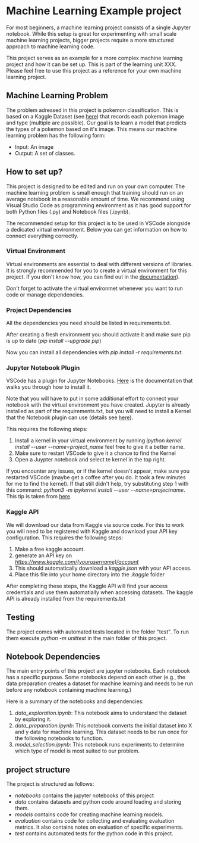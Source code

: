 

# Machine Learning Example project

For most beginners, a machine learning project consists of a single Jupyter notebook. While this setup is great for experimenting with small scale machine learning projects, bigger projects require a more structured approach to machine learning code. 

This project serves as an example for a more complex machine learning project and how it can be set up. This is part of the learning unit XXX. 
Please feel free to use this project as a reference for your own machine learning project. 


## Machine Learning Problem

The problem adressed in this project is pokemon classification. This is based on a Kaggle Dataset (see [here](https://www.kaggle.com/datasets/vishalsubbiah/pokemon-images-and-types)) that records each pokemon image and type (multiple are possible). Our goal is to learn a model that predicts the types of a pokemon based on it's image. This means our machine learning problem has the following form:
* Input: An image
* Output: A set of classes.

## How to set up?

This project is designed to be edited and run on your own computer. The machine learning problem is small enough that training should run on an average notebook in a reasonable amount of time. We recommend using Visual Studio Code as programming environment as it has good support for both Python files (.py) and Notebook files (.ipynb).

The recommended setup for this project is to be used in VSCode alongside a dedicated virtual environment. Below you can get information on how to connect everything correctly.


### Virtual Environment

Virtual environments are essential to deal with different versions of libraries. It is strongly recommended for you to create a virtual environment for this project. If you don't know how, you can find out in the [documentation](https://python.land/virtual-environments/virtualenv)).

Don't forget to activate the virtual environmet whenever you want to run code or manage dependencies.


### Project Dependencies

All the dependencies you need should be listed in requirements.txt. 

After creating a fresh environment you should activate it and make sure pip is up to date (*pip install --upgrade pip*)

Now you can install all dependencies with *pip install -r requirements.txt*. 

### Jupyter Notebook Plugin

VSCode has a plugin for Jupyter Notebooks. [Here](https://code.visualstudio.com/docs/datascience/jupyter-notebooks) is the documentation that walks you through how to install it.

Note that you will have to put in some additional effort to connect your notebook with the virtual environment you have created. Jupyter is already installed as part of the requirements.txt, but you will need to install a Kernel that the Notebook plugin can use (details see [here](https://anbasile.github.io/posts/2017-06-25-jupyter-venv/)).  

This requires the following steps:
1) Install a kernel in your virtual environment by running *ipython kernel install --user --name=project_name*  feel free to give it a better name.
2) Make sure to restart VSCode to give it a chance to find the Kernel
3) Open a Juypter notebook and select te kernel in the top right. 

If you encounter any issues, or if the kernel doesn't appear, make sure you restarted VSCode (maybe get a coffee after you do. It took a few minutes for me to find the kernel). If that still didn't help, try substituting step 1 with this command: *python3 -m ipykernel install --user --name=projectname*. This tip is taken from [here](https://stackoverflow.com/questions/58119823/jupyter-notebooks-in-visual-studio-code-does-not-use-the-active-virtual-environm).

### Kaggle API

We will download our data from Kaggle via source code. For this to work you will need to be registered with Kaggle and download your API key configuration. This requires the following steps:
1) Make a free kaggle account.
2) generate an API key on *https://www.kaggle.com/(yourusername)/account*
3) This should automatically download a $kaggle.json$ with your API access. 
4) Place this file into your home directory into the $.kaggle$ folder

After completing these steps, the Kaggle API will find your access credentials and use them automatially when accessing datasets. The kaggle API is already installed from the requirements.txt


## Testing
The project comes with automated tests located in the folder "test". To run them execute *python -m unittest* in the main folder of this project.

## Notebook Dependencies

The main entry points of this project are jupyter notebooks. Each notebook has a specific purpose. Some notebooks depend on each other (e.g., the data preparation creates a dataset for machine learning and needs to be run before any notebook containing machine learning.)

Here is a summary of the notebooks and dependencies:
1) *data_exploration.ipynb*: This notebook aims to understand the dataset by exploring it.
2) *data_preparation.ipynb*: This notebook converts the initial dataset into X and y data for machine learning. This dataset needs to be run once for the following notebooks to function. 
3) *model_selection.ipynb*: This notebook runs experiments to determine which type of model is most suited to our problem.


## project structure

The project is structured as follows:
* *notebooks* contains the jupyter notebooks of this project
* *data* contains datasets and python code around loading and storing them.
* *models* contains code for creating machine learning models.
* *evaluation* contains code for collecting and evaluating evaluation metrics. It also contains notes on evaluation of specific experiments. 
* *test* contains automated tests for the python code in this project.



